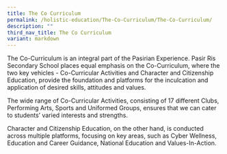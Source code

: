 ```yaml
---
title: The Co Curriculum
permalink: /holistic-education/The-Co-Curriculum/The-Co-Curriculum/
description: ""
third_nav_title: The Co Curriculum
variant: markdown
---
```

The Co-Curriculum is an integral part of the Pasirian Experience. Pasir Ris Secondary School places equal emphasis on the Co-Curriculum, where the two key vehicles - Co-Curricular Activities and Character and Citizenship Education, provide the foundation and platforms for the inculcation and application of desired skills, attitudes and values. 

The wide range of Co-Curricular Activities, consisting of 17 different Clubs, Performing Arts, Sports and Uniformed Groups, ensures that we can cater to students’ varied interests and strengths. 

Character and Citizenship Education, on the other hand, is conducted across multiple platforms, focusing on key areas, such as Cyber Wellness, Education and Career Guidance, National Education and Values-In-Action.